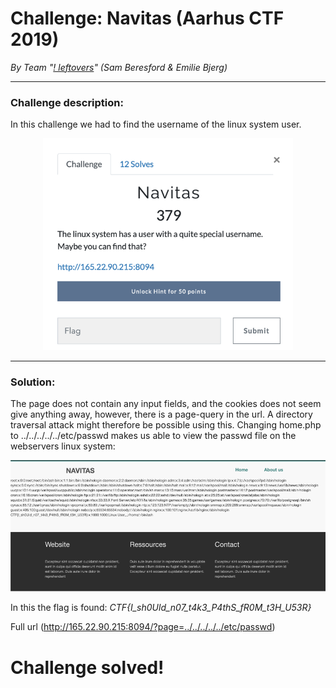 # Challenge: Navitas (Aarhus CTF 2019)
*By Team "[! leftovers](http://challenges.aarhus-ctf.dk/users/9)" (Sam Beresford & Emilie Bjerg)*
___
### Challenge description:
In this challenge we had to find the username of the linux system user. 
<p align="center">
  <img width="400" src="./ChallengeDescription.png">
</p>

___

### Solution:
The page does not contain any input fields, and the cookies does not seem give anything away, however, there is a page-query in the url. A directory traversal attack might therefore be possible using this. Changing home.php to ../../../../../etc/passwd makes us able to view the passwd file on the webservers linux system:

<p align="center">
  <img width="800" src="./Solution.png">
</p>

In this the flag is found: _CTF{I_sh0Uld_n07_t4k3_P4thS_fR0M_t3H_U53R}_

Full url (http://165.22.90.215:8094/?page=../../../../../etc/passwd)
# Challenge solved!

